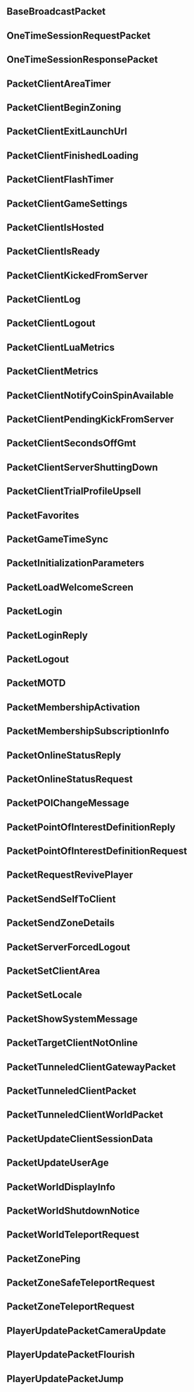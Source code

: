 ## BaseBroadcastPacket

## OneTimeSessionRequestPacket

## OneTimeSessionResponsePacket

## PacketClientAreaTimer

## PacketClientBeginZoning

## PacketClientExitLaunchUrl

## PacketClientFinishedLoading

## PacketClientFlashTimer

## PacketClientGameSettings

## PacketClientIsHosted

## PacketClientIsReady

## PacketClientKickedFromServer

## PacketClientLog

## PacketClientLogout

## PacketClientLuaMetrics

## PacketClientMetrics

## PacketClientNotifyCoinSpinAvailable

## PacketClientPendingKickFromServer

## PacketClientSecondsOffGmt

## PacketClientServerShuttingDown

## PacketClientTrialProfileUpsell

## PacketFavorites

## PacketGameTimeSync

## PacketInitializationParameters

## PacketLoadWelcomeScreen

## PacketLogin

## PacketLoginReply

## PacketLogout

## PacketMOTD

## PacketMembershipActivation

## PacketMembershipSubscriptionInfo

## PacketOnlineStatusReply

## PacketOnlineStatusRequest

## PacketPOIChangeMessage

## PacketPointOfInterestDefinitionReply

## PacketPointOfInterestDefinitionRequest

## PacketRequestRevivePlayer

## PacketSendSelfToClient

## PacketSendZoneDetails

## PacketServerForcedLogout

## PacketSetClientArea

## PacketSetLocale

## PacketShowSystemMessage

## PacketTargetClientNotOnline

## PacketTunneledClientGatewayPacket

## PacketTunneledClientPacket

## PacketTunneledClientWorldPacket

## PacketUpdateClientSessionData

## PacketUpdateUserAge

## PacketWorldDisplayInfo

## PacketWorldShutdownNotice

## PacketWorldTeleportRequest

## PacketZonePing

## PacketZoneSafeTeleportRequest

## PacketZoneTeleportRequest

## PlayerUpdatePacketCameraUpdate

## PlayerUpdatePacketFlourish

## PlayerUpdatePacketJump

